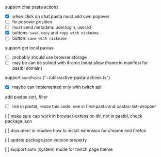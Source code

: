 support chat pasta actions 
- [X] when click on chat pasta must add own popover
- [ ] fix popover position
- [ ] must send metadata: user.login, user.id
- [X] buttons: `save`, `copy` and `copy with nickname` 
- [ ] button: `save with nickname`  

support get local pastas
- [ ] probably should use browser.storage
- [ ] may be can be solved with iframe (must allow iframe in manifest for pastbl domain)

support `sendPasta` ("~/utils/active-pasta-actions.ts")
- [X] maybe can implemented only with twitch api

add pastas sort, filter
- [ ] like in pastbl, reuse this code, see in find-pasta and pastas-list-wrapper

[ ] make sure can work in browser-extension dir, not in pastbl, check package.json

[ ] document in readme how to install extension for chrome and firefox

[ ] update package.json version property 

[ ] support auto (system) mode for twitch page theme 
